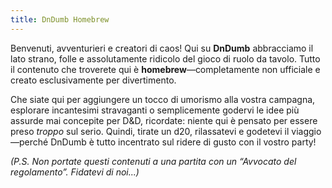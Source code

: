 ```yaml
---  
title: DnDumb Homebrew
---  
```


Benvenuti, avventurieri e creatori di caos! Qui su **DnDumb** abbracciamo il lato strano, folle e assolutamente ridicolo del gioco di ruolo da tavolo. Tutto il contenuto che troverete qui è **homebrew**—completamente non ufficiale e creato esclusivamente per divertimento.

Che siate qui per aggiungere un tocco di umorismo alla vostra campagna, esplorare incantesimi stravaganti o semplicemente godervi le idee più assurde mai concepite per D&D, ricordate: niente qui è pensato per essere preso *troppo* sul serio. Quindi, tirate un d20, rilassatevi e godetevi il viaggio—perché DnDumb è tutto incentrato sul ridere di gusto con il vostro party!

*(P.S. Non portate questi contenuti a una partita con un “Avvocato del regolamento”. Fidatevi di noi...)*  